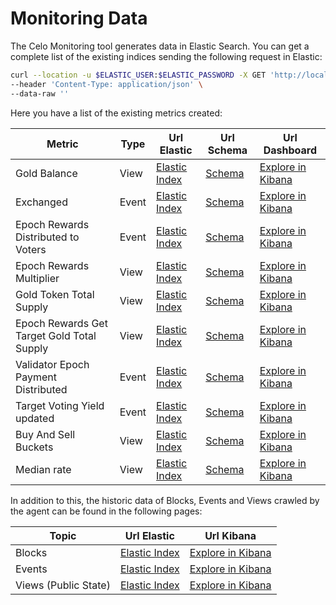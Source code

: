 # Monitoring Data

The Celo Monitoring tool generates data in Elastic Search. 
You can get a complete list of the existing indices sending the following request in Elastic:

```bash
curl --location -u $ELASTIC_USER:$ELASTIC_PASSWORD -X GET 'http://localhost:9200/_cat/indices?v=' \
--header 'Content-Type: application/json' \
--data-raw ''
```

Here you have a list of the existing metrics created: 

Metric | Type | Url Elastic | Url Schema | Url Dashboard
-----|------|-------------|------------|------------
Gold Balance | View | [Elastic Index](http://localhost:9200/w3m-reserve-getreservegoldbalance_elastic/_search?q=*) | [Schema](http://localhost:18081/subjects/w3m-reserve-getreservegoldbalance_elastic-value/versions/1) | [Explore in Kibana](http://localhost:5601/app/kibana#/dashboard/af5d21d0-586c-11ea-aa1c-5dd117a31dfd)
Exchanged | Event | [Elastic Index](http://localhost:9200/w3m-exchanged_elastic/_search?q=*) | [Schema](http://localhost:18081/w3m-exchanged_elastic-value/versions/1) | [Explore in Kibana](http://localhost:5601/app/kibana#/dashboard/af5d21d0-586c-11ea-aa1c-5dd117a31dfd)
Epoch Rewards Distributed to Voters| Event | [Elastic Index](http://localhost:9200/w3m-epochrewardsdistributedtovoters_elastic) | [Schema](http://localhost:18081/subjects/w3m-epochrewardsdistributedtovoters_elastic-value/versions/1) | [Explore in Kibana](http://localhost:5601/app/kibana#/dashboard/9fc3df10-57e6-11ea-9421-39e78e9111f6)
Epoch Rewards Multiplier| View | [Elastic Index](http://localhost:9200/w3m-epochrewards-getrewardsmultiplier_elastic/_search?q=*) | [Schema](http://localhost:18081/subjects/w3m-epochrewards-getrewardsmultiplier_elastic-value/versions/1) | [Explore in Kibana](http://localhost:5601/app/kibana#/dashboard/9fc3df10-57e6-11ea-9421-39e78e9111f6)
Gold Token Total Supply| View | [Elastic Index](http://localhost:9200/w3m-goldtoken-totalsupply_elastic/_search?q=*) | [Schema](http://localhost:18081/subjects/w3m-goldtoken-totalsupply_elastic-value/versions/1) | [Explore in Kibana](http://localhost:5601/app/kibana#/dashboard/533829c0-52fb-11ea-a9c2-f59efceba7db)
Epoch Rewards Get Target Gold Total Supply| View | [Elastic Index](http://localhost:9200/w3m-epochrewards-gettargetgoldtotalsupply_elastic/_search?q=*) | [Schema](http://localhost:18081/subjects/w3m-epochrewards-gettargetgoldtotalsupply_elastic-value/versions/1) | [Explore in Kibana](http://localhost:5601/app/kibana#/dashboard/533829c0-52fb-11ea-a9c2-f59efceba7db)
Validator Epoch Payment Distributed| Event | [Elastic Index](http://localhost:9200/w3m-validatorepochpaymentdistributed_elastic/_search?q=*) | [Schema](http://localhost:18081/subjects/w3m-validatorepochpaymentdistributed_elastic-value/versions/1) | [Explore in Kibana](http://localhost:5601/app/kibana#/dashboard/9fc3df10-57e6-11ea-9421-39e78e9111f6)
Target Voting Yield updated| Event| [Elastic Index](http://localhost:9200/w3m-targetvotingyieldupdated_elastic/_search?q=*) | [Schema](http://localhost:18081/subjects/w3m-targetvotingyieldupdated_elastic-value/versions/1) | [Explore in Kibana](http://localhost:5601/app/kibana#/dashboard/9fc3df10-57e6-11ea-9421-39e78e9111f6)
Buy And Sell Buckets | View | [Elastic Index](http://localhost:9200/w3m-exchange-getbuyandsellbuckets_elastic/_search?q=*) | [Schema](http://localhost:18081/subjects/w3m-exchange-getbuyandsellbuckets_elastic-value/versions/1) | [Explore in Kibana](http://localhost:5601/app/kibana#/dashboard/af5d21d0-586c-11ea-aa1c-5dd117a31dfd)
Median rate| View | [Elastic Index](http://localhost:9200/w3m-sortedoracles-medianrate_elastic/_search?q=*) | [Schema](http://localhost:18081/subjects/w3m-sortedoracles-medianrate_elastic-value/versions/1) | [Explore in Kibana](http://localhost:5601/app/kibana#/dashboard/9fc3df10-57e6-11ea-9421-39e78e9111f6)

In addition to this, the historic data of Blocks, Events and Views crawled by the agent can be found in the following pages:

Topic | Url Elastic | Url Kibana
------|-------------|------------
Blocks| [Elastic Index](http://localhost:9200/w3m-block-events/_search?q=*) | [Explore in Kibana](http://localhost:5601/goto/cd5f94695eeb020f7ec1f869bb7e228f)
Events| [Elastic Index](http://localhost:9200/w3m-contract-events/_search?q=*) | [Explore in Kibana](http://localhost:5601/goto/18f71e84d4c97102e1b8521282bb01e3)
Views (Public State)| [Elastic Index](http://localhost:9200/w3m-contract-views/_search?q=*)        | [Explore in Kibana](http://localhost:5601/goto/39eaaed4e58cde52cd2630fade6f2e95)

